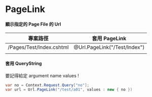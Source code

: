 # PageLink

#### 顯示指定的 Page File 的 Url

| 專案路徑                 | 套用 PageLink                |
| ------------------------ | ---------------------------- |
| /Pages/Test/Index.cshtml | @Url.PageLink("/Test/Index") |
|                          |                              |

#### 套用 QueryString

要記得給定 argument name values !

```cs
var no = Context.Request.Query["no"];
var url = Url.PageLink("/test/a01", values : new { no })
```
